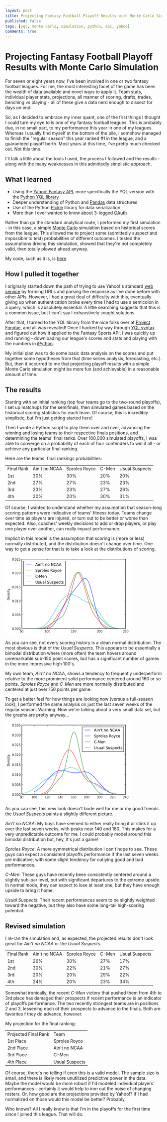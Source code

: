 ```yaml
---
layout: post
title: Projecting Fantasy Football Playoff Results with Monte Carlo Simulation
published: false
tags: [yql, monte carlo, simulation, python, api, yahoo]
comments: true
---
```


# Projecting Fantasy Football Playoff Results with Monte Carlo Simulation

For seven or eight years now, I've been involved in one or two fantasy football leagues. For me, the most interesting facet of the game has been the wealth of data available and novel ways to apply it. Team stats, individual player stats, projections, all manner of scoring, drafts, trades, benching vs playing - all of these give a data nerd enough to dissect for days on end. 

So, as I decided to embrace my inner quant, one of the first things I thought I could turn my eye to is one of my fantasy football leagues. This is probably due, in no small part, to my performance this year in one of my leagues.  Whereas I usually find myself at the bottom of the pile, I somehow managed to finish the "regular season" this year ranked #1 in the league, and a guaranteed playoff berth.  Most years at this time, I've pretty much checked out.  Not this time.

I'll talk a little about the tools I used, the process I followed and the results - along with the many weaknesses in this admittedly simplistic approach.

## What I learned
- Using the [Yahoo! Fantasy API](http://developer.yahoo.com/fantasysports/), more specifically the YQL version with the [Python YQL library](http://docs.python-yql.org/en/latest/)
- Deeper understanding of Python and [Pandas](http://pandas.pydata.org/) data structures
- Use of the Python [Pickle](http://docs.python.org/2/library/pickle.html) library for data serialization
- More than I ever wanted to know about 3-legged [OAuth](http://en.wikipedia.org/wiki/OAuth)

Rather than go the standard analytical route, I performed my first simulation - in this case, a simple [Monte Carlo](http://en.wikipedia.org/wiki/Monte_Carlo_method) simulation based on historical scores from the league.  This allowed me to project some (admittedly suspect and impossible to test) probabilities of different outcomes.  I tested the assumptions driving this simulation, showed that they're not completely valid, then totally plowed ahead anyway.

My code, such as it is, is [here](https://github.com/wimsy/ffball).

## How I pulled it together
I originally started down the path of trying to use Yahoo!'s standard [web service](http://developer.yahoo.com/fantasysports/guide/) by forming URLs and parsing the response as I've done before with other APIs. However, I had a great deal of difficulty with this, eventually giving up when authentication broke every time I had to use a semicolon in a query, which is absolutely essential.  A little searching suggests that this is a common issue, but I can't say I exhaustively sought solutions.

After that, I turned to the YQL library from the nice folks over at [Project Fondue](http://projectfondue.com/), and all was revealed! Once I hacked by way through [YQL syntax](http://developer.yahoo.com/yql/) and figured out how it applied to the Fantasy Sports API, I was quickly up and running - downloading our league's scores and stats and playing with the numbers in [iPython](http://ipython.org/).

My initial plan was to do some basic data analysis on the scores and put together some hypotheses from that (time series analysis, forecasting, etc.). But, then it occurred to me that projecting playoff results with a simple Monte Carlo simulation might be more fun (and achievable) in a reasonable amount of time.

## The results
Starting with an initial ranking (top four teams go to the two-round playoffs), I set up matchups for the semifinals, then simulated games based on the historical scoring statistics for each team. Of course, this is incredibly simplistic, but I'm just getting started here!

Then I wrote a Python script to play them over and over, advancing the winning and losing teams to their respective finals positions, and determining the teams' final ranks.  Over 100,000 simulated playoffs, I was able to converge on a probability of each of four contenders to win it all - or achieve any particular final ranking.

Here are the teams' final rankings probabilities:

<table>
	<tr>
		<td>Final Rank</td>
		<td>Ain't no NCAA</td>
		<td>Sproles Royce</td>
		<td>C-Men</td>
		<td>Usual Suspects</td>
	</tr>
	<tr>
		<td>1st</td>
		<td>30%</td>
		<td>30%</td>
		<td>20%</td>
		<td>20%</td>
	</tr>
	<tr>
		<td>2nd</td>
		<td>27%</td>
		<td>27%</td>
		<td>23%</td>
		<td>23%</td>
	</tr>
	<tr>
		<td>3rd</td>
		<td>23%</td>
		<td>23%</td>
		<td>27%</td>
		<td>26%</td>
	</tr>
	<tr>
		<td>4th</td>
		<td>20%</td>
		<td>20%</td>
		<td>30%</td>
		<td>31%</td>
	</tr>
</table>

Of course, I wanted to understand whether my assumption that season-long scoring patterns were indicative of teams' fitness today.  Teams change over time as players are injured, or turn out to be better or worse than expected. Also, coaches' weekly decisions to add or drop players, or play one player over another, can really impact performance.

Implicit in this model is the assumption that scoring is (more or less) normally distributed, and the distribution doesn't change over time. One way to get a sense for that is to take a look at the distributions of scoring.

![Distribution of scores](/images/ffball_dist_1.png "Full-season distribution of scores for the top four teams.")

As you can see, not every scoring history is a clean normal distribution.  The most obvious is that of the *Usual Suspects*.  This appears to be essentially a bimodal distribution where (more often) the team hovers around unremarkable sub-150 point scores, but has a significant number of games in the more impressive high 100's.

My own team, *Ain't no NCAA*, shows a tendency to frequently underperform relative to the more prominent solid performance centered around 160 or so points.  *Sproles Royce* and *C-Men* are more normally distributed and centered at just over 150 points per game.

To get a better feel for how things are looking now (versus a full-season look), I performed the same analysis on just the last seven weeks of the regular season. Warning: Now we're talking about a very small data set, but the graphs are pretty anyway...

![Distribution of scores - last 7 weeks](/images/ffball_dist_2.png "Second-half distribution of scores for the top four teams.")

As you can see, this new look doesn't bode well for me or my good friends the *Usual Suspects* paints a slightly different picture.

*Ain't no NCAA*: My boys have seemed to either really bring it or stink it up over the last seven weeks, with peaks near 140 and 180.  This makes for a very unpredictable outcome for me.  I could probably model around this bimodal distribution but, hey, it's just a game!

*Sproles Royce*: A more symmetrical distribution I can't hope to see. These guys can expect a consistent playoffs performance if the last seven weeks are indicative, with some slight tendency for outlying good and bad performances.

*C-Men*: These guys have recently been consistently centered around a slightly sub-par level, but with significant departures to the extreme upside.  In normal mode, they can expect to lose at least one, but they have enough upside to bring it home.

*Usual Suspects*: Their recent performances seem to be slightly weighted toward the negative, but they also have some long-tail high-scoring potential.

## Revised simulation
I re-ran the simulation and, as expected, the projected results don't look great for *Ain't no NCAA* or the *Usual Suspects*.

<table>
	<tr>
		<td>Final Rank</td>
		<td>Ain't no NCAA</td>
		<td>Sproles Royce</td>
		<td>C-Men</td>
		<td>Usual Suspects</td>
	</tr>
	<tr>
		<td>1st</td>
		<td>26%</td>
		<td>30%</td>
		<td>27%</td>
		<td>17%</td>
	</tr>
	<tr>
		<td>2nd</td>
		<td>30%</td>
		<td>22%</td>
		<td>21%</td>
		<td>27%</td>
	</tr>
	<tr>
		<td>3rd</td>
		<td>20%</td>
		<td>20%</td>
		<td>29%</td>
		<td>22%</td>
	</tr>
	<tr>
		<td>4th</td>
		<td>24%</td>
		<td>20%</td>
		<td>23%</td>
		<td>34%</td>
	</tr>
</table>

Somewhat ironically, the recent *C-Men* victory that pushed them from 4th to 3rd place has damaged their prospects if recent performance is an indicator of playoffs performance. The two recently strongest teams are in positions 2 and 3, lessening each of their prospects to advance to the finals.  Both are favorites f they do advance, however. 

My projection for the final ranking:
<table>
	<tr>
		<td>Projected Final Rank</td>
		<td>Team</td>
	</tr>
	<tr>
		<td>1st Place</td>
		<td>Sproles Royce</td>
	</tr>
	<tr>
		<td>2nd Place</td>
		<td>Ain't no NCAA</td>
	</tr>
	<tr>
		<td>3rd Place</td>
		<td>C-Men</td>
	</tr>
	<tr>
		<td>4th Place</td>
		<td>Usual Suspects</td>
	</tr>
</table>

Of course, there's no telling if even this is a valid model. The sample size is small, and there is likely more unutilized predictive power in the data. Maybe the model would be more robust if I'd modeled individual players' performances - certainly it would help to iron out the noise of changing rosters.  Or, how good are the projections provided by Yahoo!? If I had normalized on those would this model be better? Probably.

Who knows? All I really know is that I'm in the playoffs for the first time since I joined this league.  That will do.